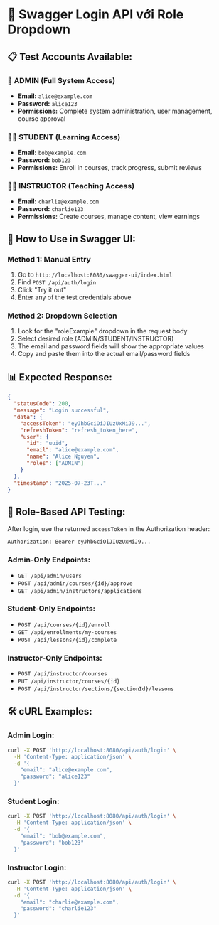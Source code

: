 # 🔐 Swagger Login API với Role Dropdown

## 📋 **Test Accounts Available:**

### 👑 **ADMIN** (Full System Access)

- **Email:** `alice@example.com`
- **Password:** `alice123`
- **Permissions:** Complete system administration, user management, course approval

### 👨‍🎓 **STUDENT** (Learning Access)

- **Email:** `bob@example.com`
- **Password:** `bob123`
- **Permissions:** Enroll in courses, track progress, submit reviews

### 👨‍🏫 **INSTRUCTOR** (Teaching Access)

- **Email:** `charlie@example.com`
- **Password:** `charlie123`
- **Permissions:** Create courses, manage content, view earnings

## 🎯 **How to Use in Swagger UI:**

### Method 1: Manual Entry

1. Go to `http://localhost:8080/swagger-ui/index.html`
2. Find `POST /api/auth/login`
3. Click "Try it out"
4. Enter any of the test credentials above

### Method 2: Dropdown Selection

1. Look for the "roleExample" dropdown in the request body
2. Select desired role (ADMIN/STUDENT/INSTRUCTOR)
3. The email and password fields will show the appropriate values
4. Copy and paste them into the actual email/password fields

## 📊 **Expected Response:**

```json
{
  "statusCode": 200,
  "message": "Login successful",
  "data": {
    "accessToken": "eyJhbGciOiJIUzUxMiJ9...",
    "refreshToken": "refresh_token_here",
    "user": {
      "id": "uuid",
      "email": "alice@example.com",
      "name": "Alice Nguyen",
      "roles": ["ADMIN"]
    }
  },
  "timestamp": "2025-07-23T..."
}
```

## 🔄 **Role-Based API Testing:**

After login, use the returned `accessToken` in the Authorization header:

```
Authorization: Bearer eyJhbGciOiJIUzUxMiJ9...
```

### Admin-Only Endpoints:

- `GET /api/admin/users`
- `POST /api/admin/courses/{id}/approve`
- `GET /api/admin/instructors/applications`

### Student-Only Endpoints:

- `POST /api/courses/{id}/enroll`
- `GET /api/enrollments/my-courses`
- `POST /api/lessons/{id}/complete`

### Instructor-Only Endpoints:

- `POST /api/instructor/courses`
- `PUT /api/instructor/courses/{id}`
- `POST /api/instructor/sections/{sectionId}/lessons`

## 🛠️ **cURL Examples:**

### Admin Login:

```bash
curl -X POST 'http://localhost:8080/api/auth/login' \
  -H 'Content-Type: application/json' \
  -d '{
    "email": "alice@example.com",
    "password": "alice123"
  }'
```

### Student Login:

```bash
curl -X POST 'http://localhost:8080/api/auth/login' \
  -H 'Content-Type: application/json' \
  -d '{
    "email": "bob@example.com",
    "password": "bob123"
  }'
```

### Instructor Login:

```bash
curl -X POST 'http://localhost:8080/api/auth/login' \
  -H 'Content-Type: application/json' \
  -d '{
    "email": "charlie@example.com",
    "password": "charlie123"
  }'
```
